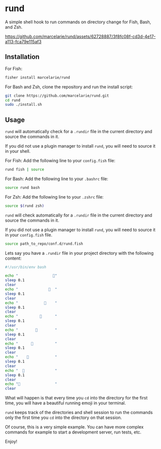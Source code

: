 # rund

A simple shell hook to run commands on directory change for Fish, Bash, and Zsh.

https://github.com/marcelarie/rund/assets/62728887/3f8fc08f-cd3d-4e17-a113-fca79e115af3

## Installation

For Fish:

```sh
fisher install marcelarie/rund
```

For Bash and Zsh, clone the repository and run the install script:

```sh
git clone https://github.com/marcelarie/rund.git
cd rund
sudo ./install.sh
```

## Usage

`rund` will automatically check for a `.rundir` file in the current directory
and source the commands in it.

If you did not use a plugin manager to install `rund`, you will need to source
it in your shell.

For Fish:
Add the following line to your `config.fish` file:

```sh
rund fish | source
```

For Bash:
Add the following line to your `.bashrc` file:

```sh
source rund bash
```

For Zsh:
Add the following line to your `.zshrc` file:

```sh
source $(rund zsh)
```

`rund` will check automatically for a `.rundir` file in the current directory
and source the commands in it.

If you did not use a plugin manager to install `rund`, you will need to source
it in your `config.fish` file.

```sh
source path_to_repo/conf.d/rund.fish
```

Lets say you have a `.rundir` file in your project directory with the following content:

```sh
#!/usr/bin/env bash

echo "                🏃"
sleep 0.1
clear
echo "              🏃  "
sleep 0.1
clear
echo "            🏃    "
sleep 0.1
clear
echo "          🏃      "
sleep 0.1
clear
echo "        🏃        "
sleep 0.1
clear
echo "      🏃          "
sleep 0.1
clear
echo "    🏃            "
sleep 0.1
clear
echo "  🏃              "
sleep 0.1
clear
echo "🏃                "
clear
```

What will happen is that every time you `cd` into the directory for the first
time, you will have a beautiful running emoji in your terminal.

`rund` keeps track of the directories and shell session to run the commands
only the first time you `cd` into the directory on that session.

Of course, this is a very simple example. You can have more complex commands
for example to start a development server, run tests, etc.

Enjoy!
